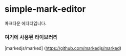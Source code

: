 # simple-mark-editor
마크다운 에디터입니다.

### 여기에 사용된 라이브러리
[markedjs/marked] (https://github.com/markedjs/marked)
